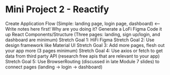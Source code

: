 # Mini Project 2 - Reactify

Create Application Flow (Simple: landing page, login page, dashboard) <-- Write notes here first! Why are you doing it?
Generate a LoFi Figma
Code it up React Components/Structure (Three pages: landing, sign up/login, and dashboard are minimum)
Stretch Goal 1: HiFi Figma
Stretch Goal 2: Use design framework like Material UI
Stretch Goal 3: Add more pages, flesh out your app more (3 pages minimum)
Stretch Goal 4: Use axios or fetch to get data from third party API (research free apis that are relevant to your app)
Stretch Goal 5: Use BrowserRouting (discussed in late Module 7 slides) to connect pages (landing -> login -> dashboard)

